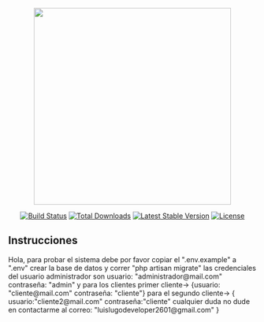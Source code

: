<p align="center"><a href="https://laravel.com" target="_blank"><img src="https://raw.githubusercontent.com/laravel/art/master/logo-lockup/5%20SVG/2%20CMYK/1%20Full%20Color/laravel-logolockup-cmyk-red.svg" width="400"></a></p>

<p align="center">
<a href="https://travis-ci.org/laravel/framework"><img src="https://travis-ci.org/laravel/framework.svg" alt="Build Status"></a>
<a href="https://packagist.org/packages/laravel/framework"><img src="https://img.shields.io/packagist/dt/laravel/framework" alt="Total Downloads"></a>
<a href="https://packagist.org/packages/laravel/framework"><img src="https://img.shields.io/packagist/v/laravel/framework" alt="Latest Stable Version"></a>
<a href="https://packagist.org/packages/laravel/framework"><img src="https://img.shields.io/packagist/l/laravel/framework" alt="License"></a>
</p>

## Instrucciones
<p>Hola, para probar el sistema debe por favor copiar el ".env.example" a ".env" crear la base de datos y correr "php artisan migrate" las credenciales del usuario administrador son usuario: "administrador@mail.com" contraseña: "admin"  y para los clientes primer cliente-> {usuario: "cliente@mail.com" contraseña: "cliente"} para el segundo cliente-> { usuario:"cliente2@mail.com" contraseña:"cliente" cualquier duda no dude en contactarme al correo: "luislugodeveloper2601@gmail.com" }</p>